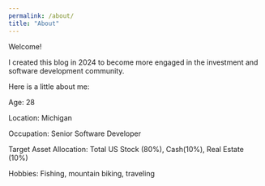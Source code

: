 ```yaml
---
permalink: /about/
title: "About"
---
```


Welcome! 

I created this blog in 2024 to become more engaged in the investment and software development community.

Here is a little about me: 

Age: 28

Location: Michigan

Occupation: Senior Software Developer

Target Asset Allocation: Total US Stock (80%), Cash(10%), Real Estate (10%)

Hobbies: Fishing, mountain biking, traveling

